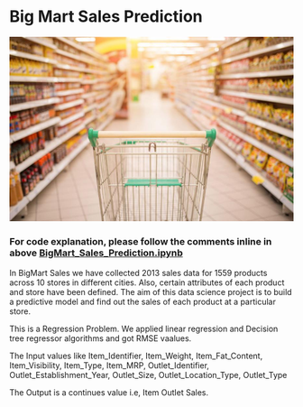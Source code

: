 # Big Mart Sales Prediction 
![](big.jpg)

### For code explanation, please follow the comments inline in above [BigMart_Sales_Prediction.ipynb](https://github.com/VijithaSirra/Big_Mart_Sales_Prediction-/blob/master/BigMart_Sales_Prediction.ipynb)
In BigMart Sales we have collected 2013 sales data for 1559 products across 10 stores in different cities. Also, certain attributes of each product and store have been defined. The aim of this data science project is to build a predictive model and find out the sales of each product at a particular store.

This is a Regression Problem. We applied linear regression and Decision tree regressor algorithms and got RMSE vaalues.

The Input values like Item_Identifier,	Item_Weight,	Item_Fat_Content,	Item_Visibility,	Item_Type,	Item_MRP,	Outlet_Identifier,	Outlet_Establishment_Year,	Outlet_Size,	Outlet_Location_Type,	Outlet_Type

The Output is a continues value i.e, Item Outlet Sales.

